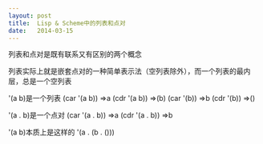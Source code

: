 ```yaml
---
layout: post
title:  Lisp & Scheme中的列表和点对
date:   2014-03-15
---
```

列表和点对是既有联系又有区别的两个概念

列表实际上就是嵌套点对的一种简单表示法（空列表除外），而一个列表的最内层，总是一个空列表

'(a b)是一个列表
    (car '(a b))
    =>a
    (cdr '(a b))
    =>(b)
    (car '(b))
    =>b
    (cdr '(b))
    =>()

'(a . b)是一个点对
    (car '(a . b))
    =>a
    (cdr '(a . b))
    =>b

'(a b)本质上是这样的
    '(a . (b . ()))
